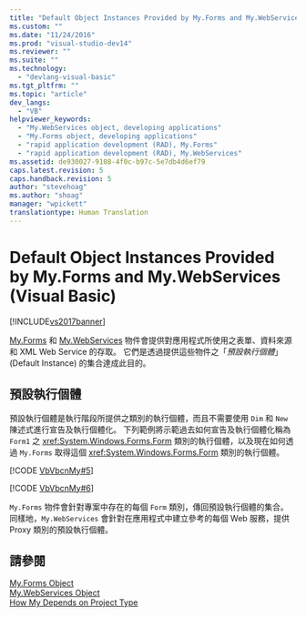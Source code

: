 ```yaml
---
title: "Default Object Instances Provided by My.Forms and My.WebServices (Visual Basic) | Microsoft Docs"
ms.custom: ""
ms.date: "11/24/2016"
ms.prod: "visual-studio-dev14"
ms.reviewer: ""
ms.suite: ""
ms.technology: 
  - "devlang-visual-basic"
ms.tgt_pltfrm: ""
ms.topic: "article"
dev_langs: 
  - "VB"
helpviewer_keywords: 
  - "My.WebServices object, developing applications"
  - "My.Forms object, developing applications"
  - "rapid application development (RAD), My.Forms"
  - "rapid application development (RAD), My.WebServices"
ms.assetid: de930027-9108-4f0c-b97c-5e7db4d6ef79
caps.latest.revision: 5
caps.handback.revision: 5
author: "stevehoag"
ms.author: "shoag"
manager: "wpickett"
translationtype: Human Translation
---
```

# Default Object Instances Provided by My.Forms and My.WebServices (Visual Basic)
[!INCLUDE[vs2017banner](../../../csharp/includes/vs2017banner.md)]

[My.Forms](../../../visual-basic/language-reference/objects/my-forms-object.md) 和 [My.WebServices](../../../visual-basic/language-reference/objects/my-webservices-object.md) 物件會提供對應用程式所使用之表單、資料來源和 XML Web Service 的存取。  它們是透過提供這些物件之「*預設執行個體*」\(Default Instance\) 的集合達成此目的。  
  
## 預設執行個體  
 預設執行個體是執行階段所提供之類別的執行個體，而且不需要使用 `Dim` 和 `New` 陳述式進行宣告及執行個體化。  下列範例將示範過去如何宣告及執行個體化稱為 `Form1` 之 <xref:System.Windows.Forms.Form> 類別的執行個體，以及現在如何透過 `My.Forms` 取得這個 <xref:System.Windows.Forms.Form> 類別的執行個體。  
  
 [!CODE [VbVbcnMy#5](../CodeSnippet/VS_Snippets_VBCSharp/VbVbcnMy#5)]  
  
 [!CODE [VbVbcnMy#6](../CodeSnippet/VS_Snippets_VBCSharp/VbVbcnMy#6)]  
  
 `My.Forms` 物件會針對專案中存在的每個 `Form` 類別，傳回預設執行個體的集合。  同樣地，`My.WebServices` 會針對在應用程式中建立參考的每個 Web 服務，提供 Proxy 類別的預設執行個體。  
  
## 請參閱  
 [My.Forms Object](../../../visual-basic/language-reference/objects/my-forms-object.md)   
 [My.WebServices Object](../../../visual-basic/language-reference/objects/my-webservices-object.md)   
 [How My Depends on Project Type](../../../visual-basic/developing-apps/development-with-my/how-my-depends-on-project-type.md)